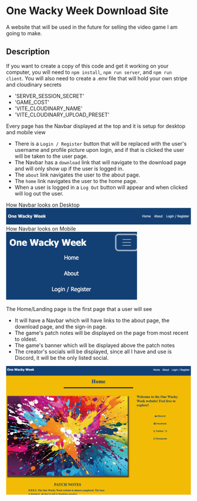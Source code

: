 # One Wacky Week Download Site

A website that will be used in the future for selling the video game I am going to make.

## Description

If you want to create a copy of this code and get it working on your computer, you will need to `npm install`, `npm run server`, and `npm run client`. You will also need to create a .env file that will hold your own stripe and cloudinary secrets
- 'SERVER_SESSION_SECRET'
- 'GAME_COST'
- 'VITE_CLOUDINARY_NAME'
- 'VITE_CLOUDINARY_UPLOAD_PRESET'

Every page has the Navbar displayed at the top and it is setup for desktop and mobile view
- There is a `Login / Register` button that will be replaced with the user's username and profile picture upon login, and if that is clicked the user will be taken to the user page.
- The Navbar has a `download` link that will navigate to the download page and will only show up if the user is logged in.
- The `about` link navigates the user to the about page.
- The `home` link navigates the user to the home page.
- When a user is logged in a `Log Out` button will appear and when clicked will log out the user.

How Navbar looks on Desktop
![screenshot of the navbar on a desktop screen](./public/wireframes/navExp.png)
How Navbar looks on Mobile
![screenshot of the nabar on a mobile device](./public/wireframes/navCond.png)

The Home/Landing page is the first page that a user will see
- It will have a Navbar which will have links to the about page, the download page, and the sign-in page.
- The game's patch notes will be displayed on the page from most recent to oldest.
- The game's banner which will be displayed above the patch notes
- The creator's socials will be displayed, since all I have and use is Discord, it will be the only listed social.


![screenshot of the home page](./public/wireframes/home.png)


